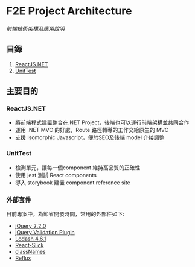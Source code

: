# F2E Project Architecture
*前端技術架構及應用說明*

## 目錄

1. [ReactJS.NET](reactjs.net/)
1. [UnitTest](unit_test/)

## 主要目的
### ReactJS.NET
* 將前端程式建置整合在.NET Project，後端也可以運行前端架構並共同合作
* 運用 .NET MVC 的好處，Route 路徑轉導的工作交給原生的 MVC 
* 支援 Isomorphic Javascript，便於SEO及後端 model 介接調整

### UnitTest
* 檢測單元，讓每一個component 維持高品質的正確性
* 使用 jest 測試 React components
* 導入 storybook 建置 component reference site

### 外部套件
目前專案中，為節省開發時間，常用的外部件如下:
* [jQuery 2.2.0](https://code.jquery.com/jquery/)
* [jQuery Validation Plugin](https://jqueryvalidation.org/)
* [Lodash 4.6.1](https://lodash.com/)
* [React-Slick](https://github.com/akiran/react-slick)
* [classNames](https://github.com/JedWatson/classnames)
* [Reflux](https://github.com/reflux/refluxjs)